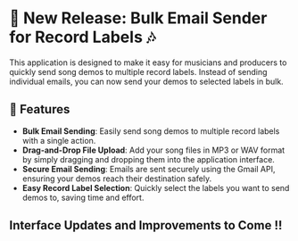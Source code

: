 # 🎉 New Release: Bulk Email Sender for Record Labels 🎶

This application is designed to make it easy for musicians and producers to quickly send song demos to multiple record labels. Instead of sending individual emails, you can now send your demos to selected labels in bulk.

## 📝 Features

- **Bulk Email Sending**: Easily send song demos to multiple record labels with a single action.
- **Drag-and-Drop File Upload**: Add your song files in MP3 or WAV format by simply dragging and dropping them into the application interface.
- **Secure Email Sending**: Emails are sent securely using the Gmail API, ensuring your demos reach their destination safely.
- **Easy  Record Label Selection**: Quickly select the labels you want to send demos to, saving time and effort.

## Interface Updates and Improvements to Come !!

